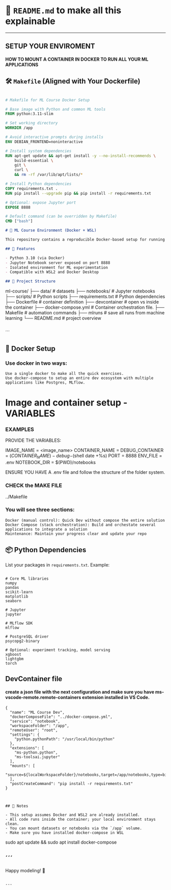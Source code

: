 # 📘 `README.md` to make all this explainable
---

## SETUP YOUR ENVIROMENT

#### HOW TO MOUNT A CONTAINER IN DOCKER TO RUN ALL YOUR ML APPLICATIONS

## 🛠️ `Makefile` (Aligned with Your Dockerfile)

```dockerfile

# Makefile for ML Course Docker Setup

# Base image with Python and common ML tools
FROM python:3.11-slim

# Set working directory
WORKDIR /app

# Avoid interactive prompts during installs
ENV DEBIAN_FRONTEND=noninteractive

# Install system dependencies
RUN apt-get update && apt-get install -y --no-install-recommends \
    build-essential \
    git \
    curl \
    && rm -rf /var/lib/apt/lists/*

# Install Python dependencies
COPY requirements.txt .
RUN pip install --upgrade pip && pip install -r requirements.txt

# Optional: expose Jupyter port
EXPOSE 8888

# Default command (can be overridden by Makefile)
CMD ["bash"]
```

```markdown
# 🧠 ML Course Environment (Docker + WSL)

This repository contains a reproducible Docker-based setup for running machine learning scripts and notebooks inside WSL.

## 🚀 Features

- Python 3.10 (via Docker)
- Jupyter Notebook server exposed on port 8888
- Isolated environment for ML experimentation
- Compatible with WSL2 and Docker Desktop

## 📁 Project Structure

```
ml-course/
├── data/               # datasets
├── notebooks/          # Jupyter notebooks
├── scripts/            # Python scripts
├── requirements.txt    # Python dependencies
├── Dockerfile          # container definition
├── devcontainer        # open vs inside the container
├── docker-compose.yml  # Container orchestration file.
├── Makefile            # automation commands
├── mlruns	            # save all runs from machine learning
└── README.md           # project overview
```
```
´´´ 

## 🐳 Docker Setup
### Use docker in two ways: 
	Use a single docker to make all the quick exercises.
	Use docker-compose to setup an entire dev ecosystem with multiple applications like Postgres, MLflow.



# Image and container setup - VARIABLES
### EXAMPLES

PROVIDE THE VARIABLES: 


IMAGE_NAME = <image_name>
CONTAINER_NAME = <name-container>
DEBUG_CONTAINER = $(CONTAINER_NAME)-debug-$(shell date +%s)
PORT = 8888
ENV_FILE = .env
NOTEBOOK_DIR = $(PWD)/notebooks

ENSURE YOU HAVE A .env file and follow the structure of the folder system.

### CHECK the MAKE FILE

../Makefile 

### You will see three sections: 
	Docker (manual control): Quick Dev without compose the entire solution
	Docker Compose (stack orchestration): Build and orchestate several applications to integrate a solution
	Maintenance: Maintain your progress clear and update your repo


## 📦 Python Dependencies

List your packages in `requirements.txt`. Example:

```

# Core ML libraries
numpy
pandas
scikit-learn
matplotlib
seaborn

# Jupyter
jupyter

# MLflow SDK
mlflow

# PostgreSQL driver
psycopg2-binary

# Optional: experiment tracking, model serving
xgboost
lightgbm
torch

```



## DevContainer file
#### create a json file with the next configuration and make sure you have __ms-vscode-remote.remote-containers__ extension installed in VS Code.

``` 
{
  "name": "ML Course Dev",
  "dockerComposeFile": "../docker-compose.yml",
  "service": "notebook",
  "workspaceFolder": "/app",
  "remoteUser": "root",
  "settings": {
    "python.pythonPath": "/usr/local/bin/python"
  },
  "extensions": [
    "ms-python.python",
    "ms-toolsai.jupyter"
  ],
  "mounts": [
    "source=${localWorkspaceFolder}/notebooks,target=/app/notebooks,type=bind"
  ],
  "postCreateCommand": "pip install -r requirements.txt"
}



## 🧪 Notes

- This setup assumes Docker and WSL2 are already installed.
- All code runs inside the container; your local environment stays clean.
- You can mount datasets or notebooks via the `/app` volume.
- Make sure you have installed docker-compose in WSL

```  
sudo apt update && sudo apt install docker-compose

´´´
---

Happy modeling! 🧬
```

---


